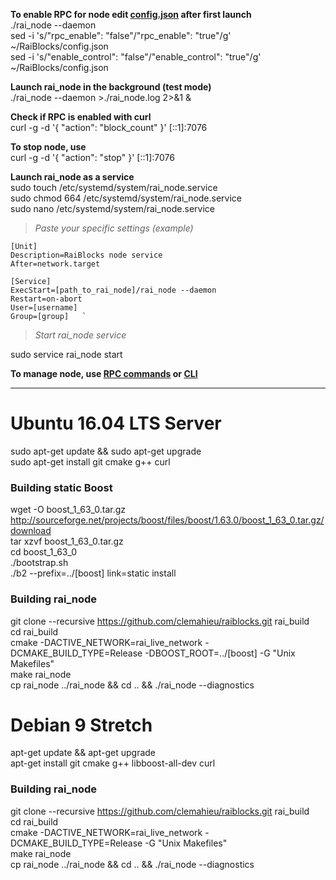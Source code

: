 **To enable RPC for node edit [config.json](https://github.com/clemahieu/raiblocks/wiki/config.json) after first launch**   
./rai_node --daemon  
sed -i 's/"rpc_enable": "false"/"rpc_enable": "true"/g' ~/RaiBlocks/config.json   
sed -i 's/"enable_control": "false"/"enable_control": "true"/g' ~/RaiBlocks/config.json   

**Launch rai_node in the background (test mode)**   
./rai_node --daemon >./rai_node.log 2>&1 &   

**Check if RPC is enabled with curl**   
curl -g -d '{ "action": "block_count" }' [::1]:7076   

**To stop node, use**   
curl -g -d '{ "action": "stop" }' [::1]:7076   

**Launch rai_node as a service**   
sudo touch /etc/systemd/system/rai_node.service   
sudo chmod 664 /etc/systemd/system/rai_node.service   
sudo nano /etc/systemd/system/rai_node.service   
>_Paste your specific settings (example)_   
    
    [Unit]   
    Description=RaiBlocks node service   
    After=network.target
    
    [Service]
    ExecStart=[path_to_rai_node]/rai_node --daemon   
    Restart=on-abort   
    User=[username]   
    Group=[group]   `
>_Start rai_node service_    

sudo service rai_node start
    
    
**To manage node, use [RPC commands](https://github.com/clemahieu/raiblocks/wiki/RPC-protocol) or [CLI](https://github.com/clemahieu/raiblocks/wiki/Command-line-interface)**   

***

# Ubuntu 16.04 LTS Server
sudo apt-get update && sudo apt-get upgrade   
sudo apt-get install git cmake g++ curl   
### Building static Boost
wget -O boost_1_63_0.tar.gz http://sourceforge.net/projects/boost/files/boost/1.63.0/boost_1_63_0.tar.gz/download   
tar xzvf boost_1_63_0.tar.gz   
cd boost_1_63_0   
./bootstrap.sh   
./b2 --prefix=../[boost] link=static install
### Building rai_node
git clone --recursive https://github.com/clemahieu/raiblocks.git rai_build   
cd rai_build   
cmake -DACTIVE_NETWORK=rai_live_network -DCMAKE_BUILD_TYPE=Release -DBOOST_ROOT=../[boost] -G "Unix Makefiles"   
make rai_node   
cp rai_node ../rai_node && cd .. && ./rai_node --diagnostics   


# Debian 9 Stretch
apt-get update && apt-get upgrade   
apt-get install git cmake g++ libboost-all-dev curl   
### Building rai_node
git clone --recursive https://github.com/clemahieu/raiblocks.git rai_build   
cd rai_build   
cmake -DACTIVE_NETWORK=rai_live_network -DCMAKE_BUILD_TYPE=Release -G "Unix Makefiles"   
make rai_node   
cp rai_node ../rai_node && cd .. && ./rai_node --diagnostics   
